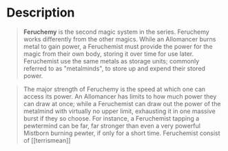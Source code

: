 # Description 
>**Feruchemy** is the second magic system in the series. Feruchemy works differently from the other magics. While an Allomancer burns metal to gain power, a Feruchemist must provide the power for the magic from their own body, storing it over time for use later. Feruchemist use the same metals as storage units; commonly referred to as "metalminds", to store up and expend their stored power.

>The major strength of Feruchemy is the speed at which one can access its power. An Allomancer has limits to how much power they can draw at once; while a Feruchemist can draw out the power of the metalmind with virtually no upper limit, exhausting it in one massive burst if they so choose. For instance, a Feruchemist tapping a pewtermind can be far, far stronger than even a very powerful Mistborn burning pewter, if only for a short time.
>Feruchemist consist of [[terrismean]]